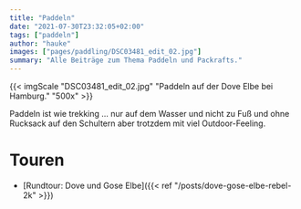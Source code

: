 ```yaml
---
title: "Paddeln"
date: "2021-07-30T23:32:05+02:00"
tags: ["paddeln"]
author: "hauke"
images: ["pages/paddling/DSC03481_edit_02.jpg"]
summary: "Alle Beiträge zum Thema Paddeln und Packrafts."
---
```


{{< imgScale "DSC03481_edit_02.jpg" "Paddeln auf der Dove Elbe bei Hamburg." "500x" >}}

Paddeln ist wie trekking ... nur auf dem Wasser und nicht zu Fuß und ohne Rucksack auf den Schultern aber trotzdem mit viel Outdoor-Feeling.

# Touren

* [Rundtour: Dove und Gose Elbe]({{< ref "/posts/dove-gose-elbe-rebel-2k" >}})
